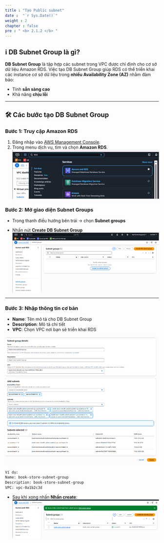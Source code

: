 ```yaml
---
title : "Tạo Public subnet"
date :  "`r Sys.Date()`" 
weight : 2
chapter : false
pre : " <b> 2.1.2 </b> "
---
```


## ℹ️ DB Subnet Group là gì?

**DB Subnet Group** là tập hợp các subnet trong VPC được chỉ định cho cơ sở dữ liệu Amazon RDS. Việc tạo DB Subnet Group giúp RDS có thể triển khai các instance cơ sở dữ liệu trong **nhiều Availability Zone (AZ)** nhằm đảm bảo:

- Tính **sẵn sàng cao**
- Khả năng **chịu lỗi**

---

## 🛠️ Các bước tạo DB Subnet Group

### Bước 1: Truy cập Amazon RDS

1. Đăng nhập vào [AWS Management Console](https://console.aws.amazon.com/).
2. Trong menu dịch vụ, tìm và chọn **Amazon RDS**.
![VPC](/images/2.prerequisite/rds1.png)

### Bước 2: Mở giao diện Subnet Groups

- Trong thanh điều hướng bên trái → chọn **Subnet groups**

- Nhấn nút **Create DB Subnet Group**
![VPC](/images/2.prerequisite/rds2.png)

---

### Bước 3: Nhập thông tin cơ bản

- **Name**: Tên mô tả cho DB Subnet Group
- **Description**: Mô tả chi tiết
- **VPC**: Chọn VPC nơi bạn sẽ triển khai RDS

![VPC](/images/2.prerequisite/rds3.png)

```txt
Ví dụ:
Name: book-store-subnet-group
Description: book-store-subnet-group
VPC: vpc-0a1b2c3d
```
- Sau khi xong nhấn **Nhấn create**: 
![VPC](/images/2.prerequisite/rds4.png)

